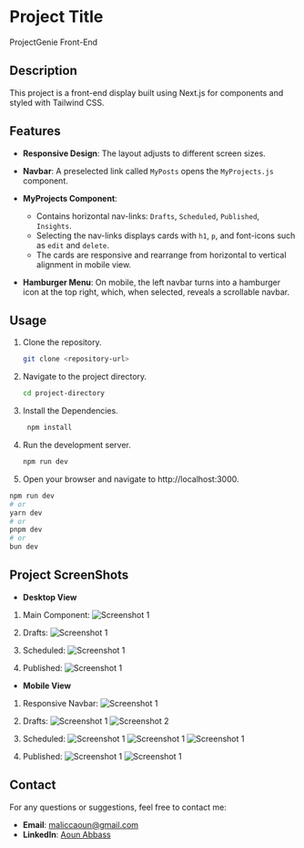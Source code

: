 # Project Title
ProjectGenie Front-End

## Description
This project is a front-end display built using Next.js for components and styled with Tailwind CSS. 

## Features
- **Responsive Design**: The layout adjusts to different screen sizes.
- **Navbar**: A preselected link called `MyPosts` opens the `MyProjects.js` component.

- **MyProjects Component**:
  - Contains horizontal nav-links: `Drafts`, `Scheduled`, `Published`, `Insights`.
  - Selecting the nav-links displays cards with `h1`, `p`, and font-icons such as `edit` and `delete`.
  - The cards are responsive and rearrange from horizontal to vertical alignment in mobile view.
- **Hamburger Menu**: On mobile, the left navbar turns into a hamburger icon at the top right, which, when selected, reveals a scrollable navbar.

## Usage
1. Clone the repository.
   ```sh
   git clone <repository-url>

2. Navigate to the project directory.
   ```sh
   cd project-directory

3. Install the Dependencies.
   ```sh
    npm install

4. Run the development server.
   ```sh
   npm run dev

5. Open your browser and navigate to http://localhost:3000.

```bash
npm run dev
# or
yarn dev
# or
pnpm dev
# or
bun dev
```
## Project ScreenShots

- **Desktop View**
1. Main Component:
![Screenshot 1](./Screenshots/Desktop%20Main.png)

2. Drafts:
![Screenshot 1](./Screenshots/Desktop%20Drafts.png)

3. Scheduled:
![Screenshot 1](./Screenshots/Desktop%20Scheduled.png)

4. Published:
![Screenshot 1](./Screenshots/Desktop%20Published.png)


- **Mobile View**
1. Responsive Navbar:
![Screenshot 1](./Screenshots/Mobile%20Navbar.png)

2. Drafts:
![Screenshot 1](./Screenshots/Mobile%20Drafts%20Card%201.png)
![Screenshot 2](./Screenshots/Mobile%20Drafts%20Card%202.png.png)

3. Scheduled:
![Screenshot 1](./Screenshots/Mobile%20Scheduled%201%20.png)
![Screenshot 1](./Screenshots/Mobile%20Scheduled%202%20.png)
![Screenshot 1](./Screenshots/Mobile%20Scheduled%203%20.png)

4. Published:
![Screenshot 1](./Screenshots/Mobile%20Published%201.png)
![Screenshot 1](./Screenshots/Mobile%20Published%202.png)

## Contact

For any questions or suggestions, feel free to contact me:

- **Email**: [maliccaoun@gmail.com](mailto:maliccaoun@gmail.com)
- **LinkedIn**: [Aoun Abbass](https://www.linkedin.com/in/aounabbass6/)